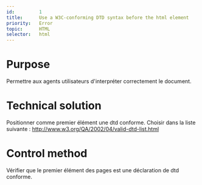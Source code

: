 ```yaml
---
id:         1
title:      Use a W3C-conforming DTD syntax before the html element
priority:   Error
topic:      HTML
selector:   html
---
```


# Purpose

Permettre aux agents utilisateurs d'interpréter correctement le document.

# Technical solution

Positionner comme premier élément une dtd conforme. Choisir dans la liste suivante : http://www.w3.org/QA/2002/04/valid-dtd-list.html

# Control method

Vérifier que le premier élément des pages est une déclaration de dtd conforme.
